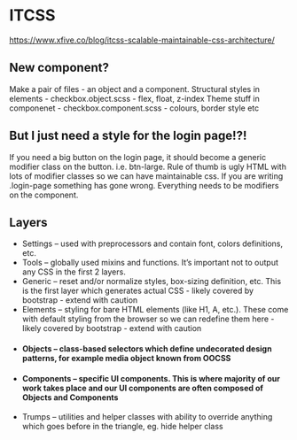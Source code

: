 # ITCSS

https://www.xfive.co/blog/itcss-scalable-maintainable-css-architecture/

## New component? 
Make a pair of files - an object and a component. 
Structural styles in elements - checkbox.object.scss - flex, float, z-index
Theme stuff in componenet - checkbox.component.scss - colours, border style etc

## But I just need a style for the login page!?!
If you need a big button on the login page, it should become a generic modifier class on the button.
i.e. btn-large.
Rule of thumb is ugly HTML with lots of modifier classes so we can have maintainable css. If you are writing .login-page something has gone wrong. Everything needs to be modifiers on the component.

## Layers

- Settings – used with preprocessors and contain font, colors definitions, etc.
- Tools – globally used mixins and functions. It’s important not to output any CSS in the first 2 layers.
- Generic – reset and/or normalize styles, box-sizing definition, etc. This is the first layer which generates actual CSS - likely covered by bootstrap - extend with caution
- Elements – styling for bare HTML elements (like H1, A, etc.). These come with default styling from the browser so we can redefine them here - likely covered by bootstrap - extend with caution
- #### Objects – class-based selectors which define undecorated design patterns, for example media object known from OOCSS
- #### Components – specific UI components. This is where majority of our work takes place and our UI components are often composed of Objects and Components
- Trumps – utilities and helper classes with ability to override anything which goes before in the triangle, eg. hide helper class




